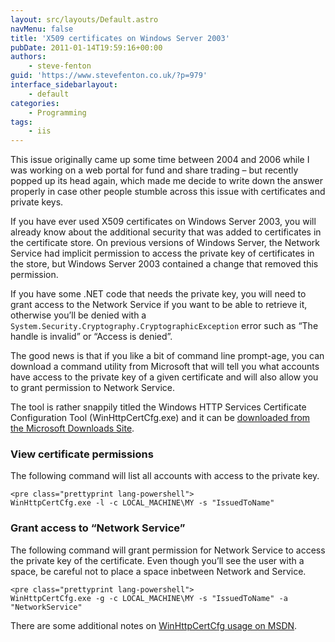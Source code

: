 ```yaml
---
layout: src/layouts/Default.astro
navMenu: false
title: 'X509 certificates on Windows Server 2003'
pubDate: 2011-01-14T19:59:16+00:00
authors:
    - steve-fenton
guid: 'https://www.stevefenton.co.uk/?p=979'
interface_sidebarlayout:
    - default
categories:
    - Programming
tags:
    - iis
---
```


This issue originally came up some time between 2004 and 2006 while I was working on a web portal for fund and share trading – but recently popped up its head again, which made me decide to write down the answer properly in case other people stumble across this issue with certificates and private keys.

If you have ever used X509 certificates on Windows Server 2003, you will already know about the additional security that was added to certificates in the certificate store. On previous versions of Windows Server, the Network Service had implicit permission to access the private key of certificates in the store, but Windows Server 2003 contained a change that removed this permission.

If you have some .NET code that needs the private key, you will need to grant access to the Network Service if you want to be able to retrieve it, otherwise you’ll be denied with a `System.Security.Cryptography.CryptographicException` error such as “The handle is invalid” or “Access is denied”.

The good news is that if you like a bit of command line prompt-age, you can download a command utility from Microsoft that will tell you what accounts have access to the private key of a given certificate and will also allow you to grant permission to Network Service.

The tool is rather snappily titled the Windows HTTP Services Certificate Configuration Tool (WinHttpCertCfg.exe) and it can be [downloaded from the Microsoft Downloads Site](http://www.microsoft.com/downloads/en/details.aspx?familyid=c42e27ac-3409-40e9-8667-c748e422833f&displaylang=en).

### View certificate permissions

The following command will list all accounts with access to the private key.

```
<pre class="prettyprint lang-powershell">
WinHttpCertCfg.exe -l -c LOCAL_MACHINE\MY -s "IssuedToName"
```
### Grant access to “Network Service”

The following command will grant permission for Network Service to access the private key of the certificate. Even though you’ll see the user with a space, be careful not to place a space inbetween Network and Service.

```
<pre class="prettyprint lang-powershell">
WinHttpCertCfg.exe -g -c LOCAL_MACHINE\MY -s "IssuedToName" -a "NetworkService"
```
There are some additional notes on [WinHttpCertCfg usage on MSDN](http://msdn.microsoft.com/en-us/library/aa384088%28v=vs.85%29.aspx).